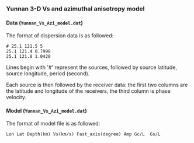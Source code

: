 ### Yunnan 3-D Vs and azimuthal anisotropy model

#### Data (`Yunnan_Vs_Azi_model.dat`)

The format of dispersion data is as followed: 

```
# 25.1 121.5 5
25.1 121.4 0.7990
25.1 121.8 1.0420
```

Lines begin with '#' represent the sources, followed by source latitude, source longitude, period (second).

Each source is then followed by the receiver data: the first two columns are the latitude and longitude of the receivers, the third column is phase velocity. 


#### Model (`Yunnan_Vs_Azi_model.dat`)

The format of model file is as followed: 

```
Lon Lat Depth(km) Vs(km/s) Fast_axis(degree) Amp Gc/L  Gs/L 
```
